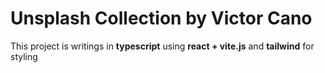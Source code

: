 # Unsplash Collection by Victor Cano

This project is writings in **typescript** using **react + vite.js** and **tailwind** for styling


